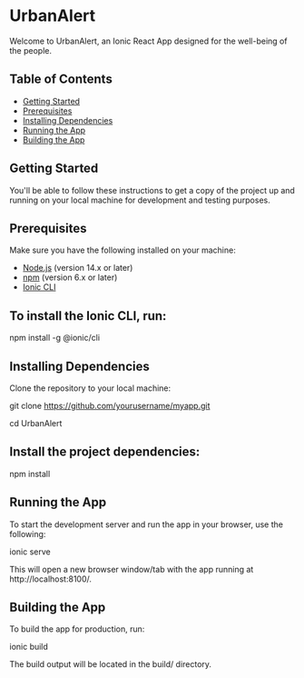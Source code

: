 ﻿# UrbanAlert

Welcome to UrbanAlert, an Ionic React App designed for the well-being of the people.

## Table of Contents

- [Getting Started](#getting-started)
- [Prerequisites](#prerequisites)
- [Installing Dependencies](#installing-dependencies)
- [Running the App](#running-the-app)
- [Building the App](#building-the-app)

## Getting Started

You'll be able to follow these instructions to get a copy of the project up and running on your local machine for development and testing purposes.

## Prerequisites

Make sure you have the following installed on your machine:

- [Node.js](https://nodejs.org/) (version 14.x or later)
- [npm](https://www.npmjs.com/) (version 6.x or later)
- [Ionic CLI](https://ionicframework.com/docs/cli/installation)

## To install the Ionic CLI, run:

npm install -g @ionic/cli

## Installing Dependencies

 Clone the repository to your local machine:

git clone https://github.com/yourusername/myapp.git

cd UrbanAlert

## Install the project dependencies:

npm install

## Running the App

 To start the development server and run the app in your browser, use the following:

ionic serve

 This will open a new browser window/tab with the app running at http://localhost:8100/.

## Building the App

 To build the app for production, run:

ionic build

 The build output will be located in the build/ directory.
